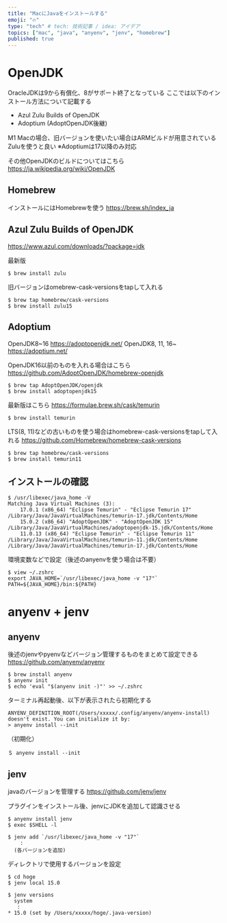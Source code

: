 ```yaml
---
title: "MacにJavaをインストールする"
emoji: "🔥"
type: "tech" # tech: 技術記事 / idea: アイデア
topics: ["mac", "java", "anyenv", "jenv", "homebrew"]
published: true
---
```

# OpenJDK

OracleJDKは9から有償化、8がサポート終了となっている
ここでは以下のインストール方法について記載する

- Azul Zulu Builds of OpenJDK
- Adoptium (AdoptOpenJDK後継)

M1 Macの場合、旧バージョンを使いたい場合はARMビルドが用意されているZuluを使うと良い
※Adoptiumは17以降のみ対応

その他OpenJDKのビルドについてはこちら
https://ja.wikipedia.org/wiki/OpenJDK

## Homebrew

インストールにはHomebrewを使う
https://brew.sh/index_ja


## Azul Zulu Builds of OpenJDK

https://www.azul.com/downloads/?package=jdk

最新版
```
$ brew install zulu
```
旧バージョンはomebrew-cask-versionsをtapして入れる
```
$ brew tap homebrew/cask-versions
$ brew install zulu15
```

## Adoptium

OpenJDK8~16
https://adoptopenjdk.net/
OpenJDK8, 11, 16~
https://adoptium.net/

OpenJDK16以前のものを入れる場合はこちら
https://github.com/AdoptOpenJDK/homebrew-openjdk

```
$ brew tap AdoptOpenJDK/openjdk
$ brew install adoptopenjdk15
```

最新版はこちら
https://formulae.brew.sh/cask/temurin
```
$ brew install temurin
```
LTS(8, 11)などの古いものを使う場合はhomebrew-cask-versionsをtapして入れる
https://github.com/Homebrew/homebrew-cask-versions
```
$ brew tap homebrew/cask-versions
$ brew install temurin11
```

## インストールの確認

```
$ /usr/libexec/java_home -V
Matching Java Virtual Machines (3):
    17.0.1 (x86_64) "Eclipse Temurin" - "Eclipse Temurin 17" /Library/Java/JavaVirtualMachines/temurin-17.jdk/Contents/Home
    15.0.2 (x86_64) "AdoptOpenJDK" - "AdoptOpenJDK 15" /Library/Java/JavaVirtualMachines/adoptopenjdk-15.jdk/Contents/Home
    11.0.13 (x86_64) "Eclipse Temurin" - "Eclipse Temurin 11" /Library/Java/JavaVirtualMachines/temurin-11.jdk/Contents/Home
/Library/Java/JavaVirtualMachines/temurin-17.jdk/Contents/Home
```
環境変数などで設定（後述のanyenvを使う場合は不要）
```
$ view ~/.zshrc
export JAVA_HOME=`/usr/libexec/java_home -v "17"`
PATH=${JAVA_HOME}/bin:${PATH}
```

# anyenv + jenv

## anyenv
後述のjenvやpyenvなどバージョン管理するものをまとめて設定できる
https://github.com/anyenv/anyenv
```
$ brew install anyenv
$ anyenv init
$ echo 'eval "$(anyenv init -)"' >> ~/.zshrc
```
ターミナル再起動後、以下が表示されたら初期化する
```
ANYENV_DEFINITION_ROOT(/Users/xxxxx/.config/anyenv/anyenv-install) doesn't exist. You can initialize it by:
> anyenv install --init
```
（初期化）
```
＄ anyenv install --init
```

## jenv
javaのバージョンを管理する
https://github.com/jenv/jenv

プラグインをインストール後、jenvにJDKを追加して認識させる
```
$ anyenv install jenv
$ exec $SHELL -l

$ jenv add `/usr/libexec/java_home -v "17"`
    :
  (各バージョンを追加)
```
ディレクトリで使用するバージョンを設定
```
$ cd hoge
$ jenv local 15.0

$ jenv versions
  system
   :
* 15.0 (set by /Users/xxxxx/hoge/.java-version)
```
